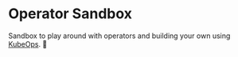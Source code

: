 # Operator Sandbox
Sandbox to play around with operators and building your own using [KubeOps](https://buehler.github.io/dotnet-operator-sdk/index.html). 🤹 
